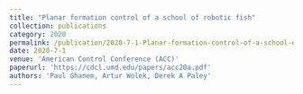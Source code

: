 ```yaml
---
title: "Planar formation control of a school of robotic fish"
collection: publications
category: 2020
permalink: /publication/2020-7-1-Planar-formation-control-of-a-school-of-robotic-fish
date: 2020-7-1
venue: 'American Control Conference (ACC)'
paperurl: 'https://cdcl.umd.edu/papers/acc20a.pdf'
authors: 'Paul Ghanem, Artur Wolek, Derek A Paley'
---
```



